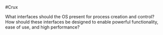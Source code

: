 #Crux 

What interfaces should the OS present for process creation and control? How should these interfaces be designed to enable powerful functionality, ease of use, and high performance?